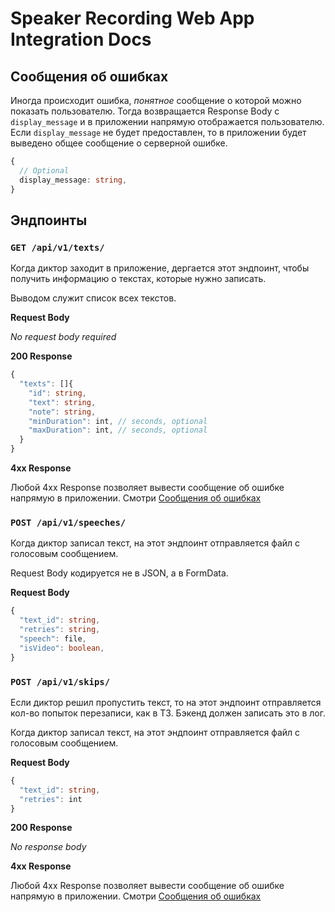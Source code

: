 # Speaker Recording Web App Integration Docs 

## Сообщения об ошибках

Иногда происходит ошибка, *понятное* сообщение о которой можно показать пользователю. 
Тогда возвращается Response Body с `display_message` и в приложении напрямую отображается пользователю.
Если `display_message` не будет предоставлен, то в приложении будет выведено общее сообщение о серверной ошибке. 

```ts
{
  // Optional
  display_message: string,
}
```

## Эндпоинты

### `GET /api/v1/texts/`
 
Когда диктор заходит в приложение, дергается этот эндпоинт, чтобы получить информацию о текстах, которые нужно записать. 

Выводом служит список всех текстов.

**Request Body**

_No request body required_

**200 Response**

```ts
{
  "texts": []{
    "id": string, 
    "text": string, 
    "note": string,
    "minDuration": int, // seconds, optional 
    "maxDuration": int, // seconds, optional 
  }
}
```

**4xx Response**

Любой 4xx Response позволяет вывести сообщение об ошибке напрямую в приложении. Смотри [Сообщения об ошибках](#сообщения-об-ошибках)

### `POST /api/v1/speeches/`
 
Когда диктор записал текст, на этот эндпоинт отправляется файл с голосовым сообщением. 

Request Body кодируется не в JSON, а в FormData. 

**Request Body**

```ts
{
  "text_id": string,
  "retries": string, 
  "speech": file, 
  "isVideo": boolean, 
}
```

### `POST /api/v1/skips/`
 
Если диктор решил пропустить текст, то на этот эндпоинт отправляется кол-во попыток перезаписи, как в ТЗ. Бэкенд должен записать это в лог. 

Когда диктор записал текст, на этот эндпоинт отправляется файл с голосовым сообщением. 

**Request Body**

```ts
{
  "text_id": string,
  "retries": int
}
```

**200 Response**

_No response body_

**4xx Response**

Любой 4xx Response позволяет вывести сообщение об ошибке напрямую в приложении. Смотри [Сообщения об ошибках](#сообщения-об-ошибках)
